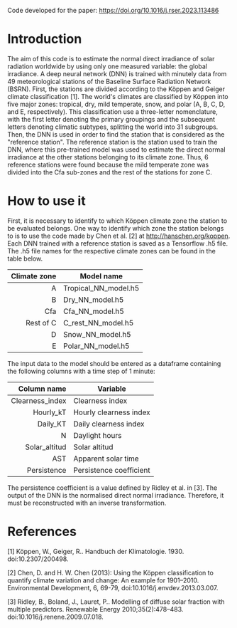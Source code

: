 Code developed for the paper: https://doi.org/10.1016/j.rser.2023.113486

# Introduction

The aim of this code is to estimate the normal direct irradiance of solar radiation worldwide by using only one measured variable: the global irradiance. A deep neural network (DNN) is trained with minutely data from 49 meteorological stations of the Baseline Surface Radiation Network (BSRN). First, the stations are divided according to the Köppen and Geiger climate classification [1]. The world's climates are classified by Köppen into five major zones: tropical, dry, mild temperate, snow, and polar (A, B, C, D, and E, respectively). This classification use a three-letter nomenclature, with the first letter denoting the primary groupings and the subsequent letters denoting climatic subtypes, splitting the world into 31 subgroups. Then, the DNN is used in order to find the station that is considered as the "reference station". The reference station is the station used to train the DNN, where this pre-trained model was used to estimate the direct normal irradiance at the other stations belonging to its climate zone. Thus, 6 reference stations were found because the mild temperate zone was divided into the Cfa sub-zones and the rest of the stations for zone C. 

# How to use it

First, it is necessary to identify to which Köppen climate zone the station to be evaluated belongs. One way to identify which zone the station belongs to is to use the code made by Chen et al. [2] at http://hanschen.org/koppen. Each DNN trained with a reference station is saved as a Tensorflow .h5 file. The .h5 file names for the respective climate zones can be found in the table below. 

| Climate zone | Model name |
|-----:|-----------|
|A       |Tropical_NN_model.h5 |
|B       |Dry_NN_model.h5 |
|Cfa     |Cfa_NN_model.h5 |
|Rest of C  |C_rest_NN_model.h5 |
|D  |Snow_NN_model.h5 |
|E  |Polar_NN_model.h5 |

The input data to the model should be entered as a dataframe containing the following columns with a time step of 1 minute: 

| Column name | Variable |
|-----:|-----------|
|Clearness_index |Clearness index |
|Hourly_kT |Hourly clearness index |
|Daily_KT |Daily clearness index |
|N  |Daylight hours |
|Solar_altitud |Solar altitud |
|AST |Apparent solar time |
|Persistence |Persistence coefficient |

The persistence coefficient is a value defined by Ridley et al. in [3]. The output of the DNN is the normalised direct normal irradiance. Therefore, it must be reconstructed with an inverse transformation. 

# References

[1] Köppen, W., Geiger, R.. Handbuch der Klimatologie. 1930. doi:10.2307/200498.

[2] Chen, D. and H. W. Chen (2013): Using the Köppen classification to quantify climate variation and change: An example for 1901–2010. Environmental Development, 6, 69-79, doi:10.1016/j.envdev.2013.03.007.

[3] Ridley, B., Boland, J., Lauret, P.. Modelling of diffuse solar fraction with multiple predictors. Renewable Energy 2010;35(2):478–483. doi:10.1016/j.renene.2009.07.018.
